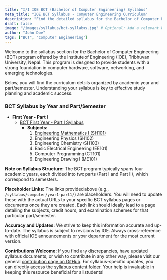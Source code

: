 ```yaml
---
title: "I/I IOE BCT (Bachelor of Computer Engineering) Syllabus"
meta_title: "IOE BCT Syllabus - Computer Engineering Curriculum"
description: "Find the detailed syllabus for the Bachelor of Computer Engineering (BCT) program at the Institute of Engineering (IOE), Nepal. Access curriculum for all semesters/parts."
draft: false
image: "/images/syllabus/bct-syllabus.jpg" # Optional: Add a relevant banner categories: ["Application", "Data"]
author: "John Doe"
tags: ["BCT", "Computer Engineering"]
---
```

Welcome to the syllabus section for the Bachelor of Computer Engineering (BCT) program offered by the Institute of Engineering (IOE), Tribhuvan University, Nepal. This program is designed to provide students with a strong foundation in computer hardware, software, networking, and emerging technologies.

Below, you will find the curriculum details organized by academic year and part/semester. Understanding your syllabus is key to effective study planning and academic success.

### BCT Syllabus by Year and Part/Semester

*   **First Year - Part I**
    *   [BCT First Year - Part I Syllabus](/syllabus/computer/year1-part1/)
        - **Subjects:**
            1. [Engineering Mathematics I (SH101)](engineering-mathematics-sh-101/)
            2. Engineering Physics (SH102)
            3. Engineering Chemistry (SH103)
            4. Basic Electrical Engineering (EE101)
            5. Computer Programming (CT101)
            6. Engineering Drawing I (ME101)

**Note on Syllabus Structure:**
The BCT program typically spans four academic years, each divided into two parts (Part I and Part II), which correspond to semesters.

**Placeholder Links:**
The links provided above (e.g., `/syllabus/computer/year1-part1/`) are placeholders. You will need to update these with the actual URLs to your specific BCT syllabus pages or documents once they are created. Each link should ideally lead to a page detailing the subjects, credit hours, and examination schemes for that particular part/semester.

**Accuracy and Updates:**
We strive to keep this information accurate and up-to-date. The syllabus is subject to revisions by IOE. Always cross-reference with official IOE announcements or your department for the most current version.

**Contributions Welcome:**
If you find any discrepancies, have updated syllabus documents, or wish to contribute in any other way, please visit our general [contribution page on GitHub](https://github.com/ioenotes/ioenotes). For syllabus-specific updates, you can directly access the [syllabus content folder](https://github.com/ioenotes/ioenotes/tree/main/content/english/syllabus). Your help is invaluable in keeping this resource beneficial for all students!

